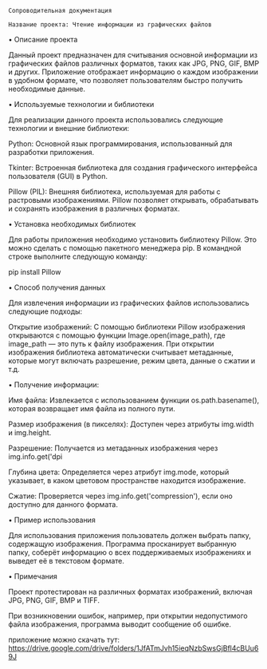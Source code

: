     Сопроводительная документация

    Название проекта: Чтение информации из графических файлов

• Описание проекта

Данный проект предназначен для считывания основной информации из графических файлов различных форматов, таких как JPG, PNG, GIF, BMP и других. Приложение отображает информацию о каждом изображении в удобном формате, что позволяет пользователям быстро получить необходимые данные.


• Используемые технологии и библиотеки

Для реализации данного проекта использовались следующие технологии и внешние библиотеки:

Python: Основной язык программирования, использованный для разработки приложения.

Tkinter: Встроенная библиотека для создания графического интерфейса пользователя (GUI) в Python.

Pillow (PIL): Внешняя библиотека, используемая для работы с растровыми изображениями. Pillow позволяет открывать, обрабатывать и сохранять изображения в различных форматах.


• Установка необходимых библиотек

Для работы приложения необходимо установить библиотеку Pillow. Это можно сделать с помощью пакетного менеджера pip. В командной строке выполните следующую команду:

pip install Pillow

• Способ получения данных

Для извлечения информации из графических файлов использовались следующие подходы:

Открытие изображений: С помощью библиотеки Pillow изображения открываются с помощью функции Image.open(image_path), где image_path — это путь к файлу изображения. При открытии изображения 
библиотека автоматически считывает метаданные, которые могут включать разрешение, режим цвета, данные о сжатии и т.д.


• Получение информации:

Имя файла: Извлекается с использованием функции os.path.basename(), которая возвращает имя файла из полного пути.

Размер изображения (в пикселях): Доступен через атрибуты img.width и img.height.

Разрешение: Получается из метаданных изображения через img.info.get('dpi

Глубина цвета: Определяется через атрибут img.mode, который указывает, в каком цветовом пространстве находится изображение.

Сжатие: Проверяется через img.info.get('compression'), если оно доступно для данного формата.

• Пример использования

Для использования приложения пользователь должен выбрать папку, содержащую изображения. Программа просканирует выбранную папку, соберёт информацию о всех поддерживаемых изображениях и выведет её в текстовом формате.

• Примечания

Проект протестирован на различных форматах изображений, включая JPG, PNG, GIF, BMP и TIFF.

При возникновении ошибок, например, при открытии недопустимого файла изображения, программа выводит сообщение об ошибке.

приложение можно скачать тут: 
https://drive.google.com/drive/folders/1JfATmJvh15ieqNzbSwsGjBfl4cBUu69J
